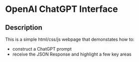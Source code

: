 # OpenAI ChatGPT Interface

## Description

This is a simple html/css/js webpage that demonstates how to:
* construct a ChatGPT prompt
* receive the JSON Response and highlight a few key areas
